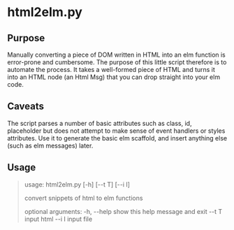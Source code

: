 # html2elm.py


## Purpose
Manually converting a piece of DOM written in HTML into an elm function is error-prone and cumbersome. The purpose of this little script therefore is to automate the process. It takes a well-formed piece of HTML and turns it into an HTML node (an Html Msg) that you can drop straight into your elm code. 

## Caveats
The script parses a number of basic attributes such as class, id, placeholder but does not attempt to make sense of event handlers or styles attributes. Use it to generate the basic elm scaffold, and insert anything else (such as elm messages) later.

## Usage

> usage: html2elm.py [-h] [--t T] [--i I]
> 
> convert snippets of html to elm functions
> 
> optional arguments:
>   -h, --help  show this help message and exit
>   --t T       input html
>   --i I       input file
 

